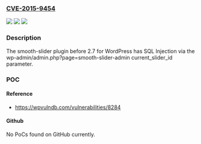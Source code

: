 ### [CVE-2015-9454](https://cve.mitre.org/cgi-bin/cvename.cgi?name=CVE-2015-9454)
![](https://img.shields.io/static/v1?label=Product&message=n%2Fa&color=blue)
![](https://img.shields.io/static/v1?label=Version&message=n%2Fa&color=blue)
![](https://img.shields.io/static/v1?label=Vulnerability&message=n%2Fa&color=brighgreen)

### Description

The smooth-slider plugin before 2.7 for WordPress has SQL Injection via the wp-admin/admin.php?page=smooth-slider-admin current_slider_id parameter.

### POC

#### Reference
- https://wpvulndb.com/vulnerabilities/8284

#### Github
No PoCs found on GitHub currently.

